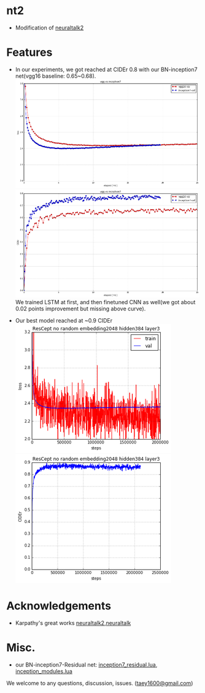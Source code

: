 # nt2
- Modification of [neuraltalk2](https://github.com/karpathy/neuraltalk2)

# Features
- In our experiments, we got reached at CIDEr 0.8 with our BN-inception7 net(vgg16 baseline: 0.65~0.68). 
![alt tag](https://github.com/taey16/nt2/blob/master/logs/nt2_vgg_inception_loss.png)
![alt tag](https://github.com/taey16/nt2/blob/master/logs/nt2_vgg_inception_CIDEr.png)
We trained LSTM at first, and then finetuned CNN as well(we got about 0.02 points improvement but missing above curve). 

- Our best model reached at ~0.9 CIDEr
![alt tag](https://github.com/taey16/nt2/blob/master/logs/nt2_ResCeption_embedding2048_lstm3_loss.png)
![alt tag](https://github.com/taey16/nt2/blob/master/logs/nt2_ResCeption_embedding2048_lstm3_CIDEr.png)

# Acknowledgements
- Karpathy's great works [neuraltalk2](https://github.com/karpathy/neuraltalk2),[neuraltalk](https://github.com/karpathy/neuraltalk)

# Misc.
- our BN-inception7-Residual net: [inception7_residual.lua](https://github.com/taey16/image-encoder/blob/master/models/inception7_residual.lua), [inception_modules.lua](https://github.com/taey16/image-encoder/blob/master/models/inception_module.lua)

We welcome to any questions, discussion, issues. 
(taey1600@gmail.com)
